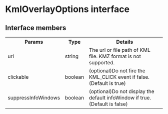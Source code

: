 # KmlOverlayOptions interface


## Interface members

<table>
<tr>
  <th>Params</th>
  <th>Type</th>
  <th>Details</th>
</tr>
<tr>
  <td>url</td>
  <td>string</td>
  <td>The url or file path of KML file. KMZ format is not supported.</td>
</tr>
<tr>
  <td>clickable</td>
  <td>boolean</td>
  <td>(optional)Do not fire the KML_CLICK event if false.(Default is true)</td>
</tr>
<tr>
  <td>suppressInfoWindows</td>
  <td>boolean</td>
  <td>(optional)Do not display the default infoWindow if true.(Default is false)</td>
</tr>
</table>
